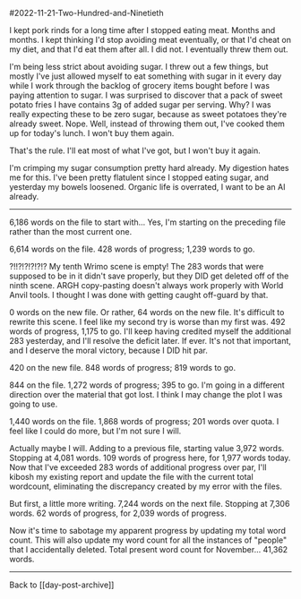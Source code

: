 #2022-11-21-Two-Hundred-and-Ninetieth

I kept pork rinds for a long time after I stopped eating meat.  Months and months.  I kept thinking I'd stop avoiding meat eventually, or that I'd cheat on my diet, and that I'd eat them after all.  I did not.  I eventually threw them out.

I'm being less strict about avoiding sugar.  I threw out a few things, but mostly I've just allowed myself to eat something with sugar in it every day while I work through the backlog of grocery items bought before I was paying attention to sugar.  I was surprised to discover that a pack of sweet potato fries I have contains 3g of added sugar per serving.  Why?  I was really expecting these to be zero sugar, because as sweet potatoes they're already sweet.  Nope.  Well, instead of throwing them out, I've cooked them up for today's lunch.  I won't buy them again.

That's the rule.  I'll eat most of what I've got, but I won't buy it again.

I'm crimping my sugar consumption pretty hard already.  My digestion hates me for this.  I've been pretty flatulent since I stopped eating sugar, and yesterday my bowels loosened.  Organic life is overrated, I want to be an AI already.

---
6,186 words on the file to start with...  Yes, I'm starting on the preceding file rather than the most current one.

6,614 words on the file.  428 words of progress; 1,239 words to go.

?!!?!?!?!?!?  My tenth Wrimo scene is empty!  The 283 words that were supposed to be in it didn't save properly, but they DID get deleted off of the ninth scene.  ARGH copy-pasting doesn't always work properly with World Anvil tools.  I thought I was done with getting caught off-guard by that.

0 words on the new file.  Or rather, 64 words on the new file.  It's difficult to rewrite this scene.  I feel like my second try is worse than my first was.  492 words of progress, 1,175 to go.  I'll keep having credited myself the additional 283 yesterday, and I'll resolve the deficit later.  If ever.  It's not that important, and I deserve the moral victory, because I DID hit par.

420 on the new file.  848 words of progress; 819 words to go.

844 on the file.  1,272 words of progress; 395 to go.  I'm going in a different direction over the material that got lost.  I think I may change the plot I was going to use.

1,440 words on the file.  1,868 words of progress; 201 words over quota.  I feel like I could do more, but I'm not sure I will.

Actually maybe I will.  Adding to a previous file, starting value 3,972 words.  Stopping at 4,081 words.  109 words of progress here, for 1,977 words today.  Now that I've exceeded 283 words of additional progress over par, I'll kibosh my existing report and update the file with the current total wordcount, eliminating the discrepancy created by my error with the files.

But first, a little more writing.  7,244 words on the next file.  Stopping at 7,306 words.  62 words of progress, for 2,039 words of progress.

Now it's time to sabotage my apparent progress by updating my total word count.  This will also update my word count for all the instances of "people" that I accidentally deleted.  Total present word count for November...  41,362 words.

---
Back to [[day-post-archive]]